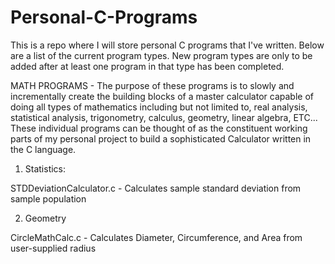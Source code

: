 # Personal-C-Programs

This is a repo where I will store personal C programs that I've written. Below are a list of the current program types. 
New program types are only to be added after at least one program in that type has been completed.


MATH PROGRAMS - The purpose of these programs is to slowly and incrementally create the building blocks of a master calculator capable of doing all types of mathematics including but not limited to, real analysis, statistical analysis, trigonometry, calculus, geometry, linear algebra, ETC... These individual programs can be thought of as the constituent working parts of my personal project to build a sophisticated Calculator written in the C language.

1. Statistics:

STDDeviationCalculator.c - Calculates sample standard deviation from sample population


2. Geometry

CircleMathCalc.c - Calculates Diameter, Circumference, and Area from user-supplied radius








